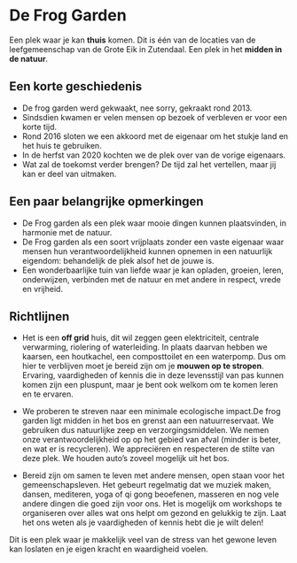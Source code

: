# De Frog Garden

Een plek waar je kan **thuis** komen. Dit is één van de locaties van de
leefgemeenschap van de Grote Eik in Zutendaal. Een plek in het **midden in de
natuur**.


## Een korte geschiedenis

- De frog garden werd gekwaakt, nee sorry, gekraakt rond 2013.
- Sindsdien kwamen er velen mensen op bezoek of verbleven er voor een korte tijd.
- Rond 2016 sloten we een akkoord met de eigenaar om het stukje land en het huis te gebruiken.
- In de herfst van 2020 kochten we de plek over van de vorige eigenaars.
- Wat zal de toekomst verder brengen? De tijd zal het vertellen, maar jij kan er deel van uitmaken.


## Een paar belangrijke opmerkingen

- De Frog garden als een plek waar mooie dingen kunnen plaatsvinden, in harmonie met de natuur.
- De Frog garden als een soort vrijplaats zonder een vaste eigenaar waar
  mensen hun verantwoordelijkheid kunnen opnemen in een natuurlijk eigendom:
  behandelijk de plek alsof het de jouwe is.
- Een wonderbaarlijke tuin van liefde waar je kan opladen, groeien, leren, onderwijzen,
  verbinden met de natuur en met andere in respect, vrede en vrijheid.

## Richtlijnen

- Het is een **off grid** huis, dit wil zeggen geen elektriciteit, centrale
  verwarming, riolering of waterleiding. In plaats daarvan hebben we kaarsen,
  een houtkachel, een composttoilet en een waterpomp. Dus om hier te verblijven
  moet je bereid zijn om je **mouwen op te stropen**. Ervaring, vaardigheden of
  kennis die in deze levensstijl van pas kunnen komen zijn een pluspunt, maar je
  bent ook welkom om te komen leren en te ervaren.

- We proberen te streven naar een minimale ecologische impact.De frog garden
  ligt midden in het bos en grenst aan een natuurreservaat. We gebruiken dus
  natuurlijke zeep en verzorgingsmiddelen. We nemen onze verantwoordelijkheid
  op op het gebied van afval (minder is beter, en wat er is recycleren). We
  appreciëren en respecteren de stilte van deze plek. We houden auto’s zoveel
  mogelijk uit het bos.

- Bereid zijn om samen te leven met andere mensen, open staan voor het
  gemeenschapsleven. Het gebeurt regelmatig dat we muziek maken, dansen,
  mediteren, yoga of qi gong beoefenen, masseren en nog vele andere dingen die
  goed zijn voor ons. Het is mogelijk om workshops te organiseren over alles
  wat ons helpt om gezond en gelukkig te zijn. Laat het ons weten als je
  vaardigheden of kennis hebt die je wilt delen!

Dit is een plek waar je makkelijk veel van de stress van het gewone leven kan
loslaten en je eigen kracht en waardigheid voelen.
